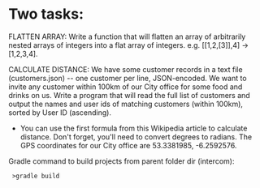 Two tasks:
===================================

FLATTEN ARRAY:  Write a function that will flatten an array of arbitrarily nested arrays of integers into a flat array of integers. e.g. [[1,2,[3]],4] → [1,2,3,4].

CALCULATE DISTANCE: We have some customer records in a text file (customers.json) -- one customer per line, JSON-encoded. We want to invite any customer within 100km of our City office for some food and drinks on us. Write a program that will read the full list of customers and output the names and user ids of matching customers (within 100km), sorted by User ID (ascending).

- You can use the first formula from this Wikipedia article to calculate distance. Don't forget, you'll need to convert degrees to radians. The GPS coordinates for our City office are 53.3381985, -6.2592576.

Gradle command to build projects from parent folder dir (intercom):

     >gradle build
     
